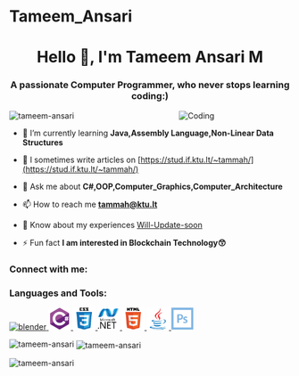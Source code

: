 # Tameem_Ansari
<h1 align="center">Hello 👋, I'm Tameem Ansari M</h1>
<h3 align="center">A passionate Computer Programmer, who never stops learning coding:)</h3>
<img align="right" alt="Coding" width="200" src="https://media.giphy.com/media/u2pmTWUi0MXjyrMaVj/giphy.gif">


<p align="left"> <img src="https://komarev.com/ghpvc/?username=tameem-ansari&label=Profile%20views&color=0e75b6&style=flat" alt="tameem-ansari" /> </p>

- 🌱 I’m currently learning **Java,Assembly Language,Non-Linear Data Structures**

- 📝 I sometimes write articles on [https://stud.if.ktu.lt/~tammah/](https://stud.if.ktu.lt/~tammah/)

- 💬 Ask me about **C#,OOP,Computer_Graphics,Computer_Architecture**

- 📫 How to reach me **tammah@ktu.lt**

- 📄 Know about my experiences [Will-Update-soon](Will-Update-soon)

- ⚡ Fun fact **I am interested in Blockchain Technology😙**

<h3 align="left">Connect with me:</h3>
<p align="left">
</p>

<h3 align="left">Languages and Tools:</h3>
<p align="left"> <a href="https://www.blender.org/" target="_blank" rel="noreferrer"> <img src="https://download.blender.org/branding/community/blender_community_badge_white.svg" alt="blender" width="40" height="40"/> </a> <a href="https://www.w3schools.com/cs/" target="_blank" rel="noreferrer"> <img src="https://raw.githubusercontent.com/devicons/devicon/master/icons/csharp/csharp-original.svg" alt="csharp" width="40" height="40"/> </a> <a href="https://www.w3schools.com/css/" target="_blank" rel="noreferrer"> <img src="https://raw.githubusercontent.com/devicons/devicon/master/icons/css3/css3-original-wordmark.svg" alt="css3" width="40" height="40"/> </a> <a href="https://dotnet.microsoft.com/" target="_blank" rel="noreferrer"> <img src="https://raw.githubusercontent.com/devicons/devicon/master/icons/dot-net/dot-net-original-wordmark.svg" alt="dotnet" width="40" height="40"/> </a> <a href="https://www.w3.org/html/" target="_blank" rel="noreferrer"> <img src="https://raw.githubusercontent.com/devicons/devicon/master/icons/html5/html5-original-wordmark.svg" alt="html5" width="40" height="40"/> </a> <a href="https://www.java.com" target="_blank" rel="noreferrer"> <img src="https://raw.githubusercontent.com/devicons/devicon/master/icons/java/java-original.svg" alt="java" width="40" height="40"/> </a> <a href="https://www.photoshop.com/en" target="_blank" rel="noreferrer"> <img src="https://raw.githubusercontent.com/devicons/devicon/master/icons/photoshop/photoshop-line.svg" alt="photoshop" width="40" height="40"/> </a> </p>

<p><img align="left" src="https://github-readme-stats.vercel.app/api/top-langs?username=tameem-ansari&show_icons=true&locale=en&layout=compact" alt="tameem-ansari" /></p>

<p>&nbsp;<img align="center" src="https://github-readme-stats.vercel.app/api?username=tameem-ansari&show_icons=true&locale=en" alt="tameem-ansari" /></p>

<p><img align="center" src="https://github-readme-streak-stats.herokuapp.com/?user=tameem-ansari&" alt="tameem-ansari" /></p>
